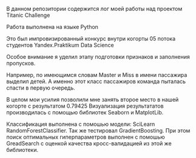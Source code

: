 В данном репозитории содержится лог моей работы над проектом Titanic Challenge

Работа выполнена на языке Python

Это был импровизированный конкурс внутри когорты 05 потока студентов Yandex.Praktikum Data Science

Особое внимание я уделил этапу подготовки признаков и заполнения пропусков. 

Например, по имеющимся словам Master и Miss в имени пассажира выделил детей. 
А именно этот класс пассажиров команда пыталась спасти в первую очередь.

В целом мои усилия позволили мне занять второе место в нашей когорте с результатом 0.79425 
Визуализация результататов производилась с помощью библиотек Seaborn и MatplotLib.

Классификация выполнена с помошью модели: SciLearn RandomForestClassifier. Так же тестировал GradientBoosting.
При этом поиск оптимальных гиперпараметров выполнен с помошью GreadSearch 
с оценкой качества кросс-валидацией из этой же библиотеки.

